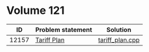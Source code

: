# Volume 121

|  ID   |                                                        Problem statement                                                        |               Solution               |
|:-----:|:--------------------------------------------------------------------------------------------------------------------------------|:------------------------------------:|
| 12157 | [Tariff Plan](http://uva.onlinejudge.org/index.php?option=com_onlinejudge&Itemid=8&category=243&page=show_problem&problem=3309) | [tariff_plan.cpp](./tariff_plan.cpp) |
